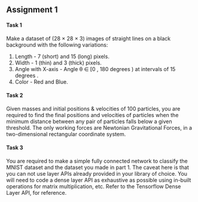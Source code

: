 ## Assignment 1
#### Task 1
Make a dataset of (28 × 28 × 3) images of straight lines on a black background with the
following variations:
1. Length - 7 (short) and 15 (long) pixels.
2. Width - 1 (thin) and 3 (thick) pixels.
3. Angle with X-axis - Angle θ ∈ [0
, 180 degrees
) at intervals of 15 degrees
.
4. Color - Red and Blue.

#### Task 2
Given masses and initial positions & velocities of 100 particles, you are required to find the final
positions and velocities of particles when the minimum distance between any pair of particles
falls below a given threshold. The only working forces are Newtonian Gravitational Forces, in
a two-dimensional rectangular coordinate system.

#### Task 3
You are required to make a simple fully connected network to classify the MNIST dataset and
the dataset you made in part 1. The caveat here is that you can not use layer APIs already
provided in your library of choice. You will need to code a dense layer API as exhaustive as
possible using in-built operations for matrix multiplication, etc. Refer to the Tensorflow Dense
Layer API, for reference.
